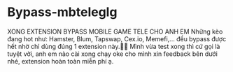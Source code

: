 # Bypass-mbteleglg
XONG EXTENSION BYPASS MOBILE GAME TELE CHO ANH EM
Những kèo đang hot như: Hamster, Blum, Tapswap, Cex.io, Memefi,... đều bypass được hết nhờ chỉ dùng đúng 1 extension này.🥰🥰
Mình vừa test xong thì cứ gọi là tuyệt vời, anh em nào cài xong chạy oke cho mình xin feedback bên dưới nhé, extension hoàn toàn miễn phí ạ.
